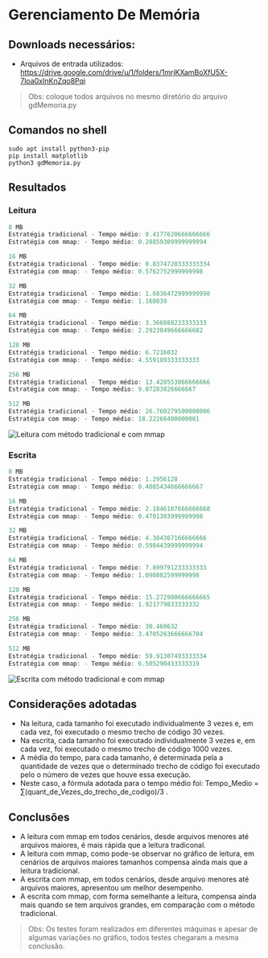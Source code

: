 # Gerenciamento De Memória

## Downloads necessários:
* Arquivos de entrada utilizados: https://drive.google.com/drive/u/1/folders/1mrjKXamBoXfU5X-7loa0xInKnZqo8Pqi
> Obs: coloque todos arquivos no mesmo diretório do arquivo gdMemoria.py

## Comandos no shell
```shell
sudo apt install python3-pip
pip install matplotlib
python3 gdMemoria.py
```



## Resultados

### Leitura

```java
8 MB
Estratégia tradicional - Tempo médio: 0.4177620666666666
Estratégia com mmap: - Tempo médio: 0.28859309999999994

16 MB
Estratégia tradicional - Tempo médio: 0.8374720333333334
Estratégia com mmap: - Tempo médio: 0.5762752999999998

32 MB
Estratégia tradicional - Tempo médio: 1.6836472999999998
Estratégia com mmap: - Tempo médio: 1.160039

64 MB
Estratégia tradicional - Tempo médio: 3.366888233333333
Estratégia com mmap: - Tempo médio: 2.2923849666666682

128 MB
Estratégia tradicional - Tempo médio: 6.7216032
Estratégia com mmap: - Tempo médio: 4.559189333333333

256 MB
Estratégia tradicional - Tempo médio: 13.428553066666666
Estratégia com mmap: - Tempo médio: 9.07283826666667

512 MB
Estratégia tradicional - Tempo médio: 26.760279500000006
Estratégia com mmap: - Tempo médio: 18.22266400000001
```
![Leitura com método tradicional e com mmap](https://imgur.com/0ZIzndD.png)

### Escrita

```java
8 MB
Estratégia tradicional - Tempo médio: 1.2956128
Estratégia com mmap: - Tempo médio: 0.4085434666666667

16 MB
Estratégia tradicional - Tempo médio: 2.1846107666666668
Estratégia com mmap: - Tempo médio: 0.4701303999999998

32 MB
Estratégia tradicional - Tempo médio: 4.384367166666666
Estratégia com mmap: - Tempo médio: 0.5984439999999994

64 MB
Estratégia tradicional - Tempo médio: 7.899791233333333
Estratégia com mmap: - Tempo médio: 1.090882599999998

128 MB
Estratégia tradicional - Tempo médio: 15.272900666666665
Estratégia com mmap: - Tempo médio: 1.921779833333332

256 MB
Estratégia tradicional - Tempo médio: 30.460632
Estratégia com mmap: - Tempo médio: 3.4705263666666704

512 MB
Estratégia tradicional - Tempo médio: 59.91307493333334
Estratégia com mmap: - Tempo médio: 6.505290433333319
```
![Escrita com método tradicional e com mmap](https://imgur.com/AnBFHGY.png)

## Considerações adotadas

* Na leitura, cada tamanho foi executado individualmente 3 vezes e, em cada vez, foi executado o mesmo trecho de código 30 vezes.
* Na escrita, cada tamanho foi executado individualmente 3 vezes e, em cada vez, foi executado o mesmo trecho de código 1000 vezes.
* A média do tempo, para cada tamanho, é determinada pela a quantidade de vezes que o determinado trecho de código foi executado pelo o número de vezes que houve essa execução.
* Neste caso, a fórmula adotada para o tempo médio foi: Tempo_Medio = &#8721;(quant_de_Vezes_do_trecho_de_codigo)/3 .

## Conclusões
* A leitura com mmap em todos cenários, desde arquivos menores até arquivos maiores, é mais rápida que a leitura tradiconal.
* A leitura com mmap, como pode-se observar no gráfico de leitura, em cenários de arquivos maiores tamanhos compensa ainda mais que a leitura tradicional.
* A escrita com mmap, em todos cenários, desde arquivo menores até arquivos maiores, apresentou um melhor desempenho.
* A escrita com mmap, com forma semelhante a leitura, compensa ainda mais quando se tem arquivos grandes, em comparação com o método tradicional.
> Obs: Os testes foram realizados em diferentes máquinas e apesar de algumas variações no gráfico, todos testes chegaram a mesma conclusão.

